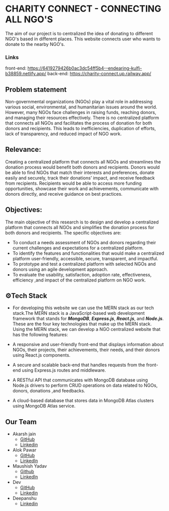 
# CHARITY CONNECT - CONNECTING ALL NGO'S
The aim of our project is to centralized the idea of donating to different NGO's based in different places.                   This website connects user who wants to donate to the nearby NGO's.

### Links
front-end: https://6419279426b0ac3dc54ff5b4--endearing-kulfi-b38859.netlify.app/
back-end: https://charity-connect.up.railway.app/

## Problem statement
 Non-governmental organizations (NGOs) play a vital role in addressing various social, environmental, and humanitarian issues around the world. However, many NGOs face challenges in raising funds, reaching donors, and managing their resources effectively. There is no centralized platform that connects all NGOs and facilitates the process of donation for both donors and recipients. This leads to inefficiencies, duplication of efforts, lack of transparency, and reduced impact of NGO work.

## Relevance:
 Creating a centralized platform that connects all NGOs and streamlines the donation process would benefit both donors and recipients. Donors would be able to find NGOs that match their interests and preferences, donate easily and securely, track their donations’ impact, and receive feedback from recipients. Recipients would be able to access more funding opportunities, showcase their work and achievements, communicate with donors directly, and receive guidance on best practices.

## Objectives:
 The main objective of this research is to design and develop a centralized platform that connects all NGOs and simplifies the donation process for both donors and recipients. The specific objectives are:

 * To conduct a needs assessment of NGOs and donors regarding their current challenges and expectations for a centralized platform.
 * To identify the features and functionalities that would make a centralized platform user-friendly, accessible, secure, transparent, and impactful.
 * To prototype and test a centralized platform with selected NGOs and donors using an agile development approach.
 * To evaluate the usability, satisfaction, adoption rate, effectiveness, efficiency ,and impact of the centralized platform on NGO work.
## ⚙️Tech Stack

*   For developing this website we can use the MERN stack as our tech stack.The MERN stack is a JavaScript-based web development framework that stands for ***MongoDB***, ***Express.js***, ***React.js***, and ***Node.js***. These are the four key technologies that make up the MERN stack.
Using the MERN stack, we can develop a NGO centralized website that has the following features:

 * A responsive and user-friendly front-end that displays information about NGOs, their projects, their achievements, their needs, and their donors using React.js components.
 * A secure and scalable back-end that handles requests from the front-end using Express.js routes and middleware.
 * A RESTful API that communicates with MongoDB database using Node.js drivers to perform CRUD operations on data related to NGOs, donors, donations ,and feedbacks.
 * A cloud-based database that stores data in MongoDB Atlas clusters using MongoDB Atlas service.


## Our Team

- Akarsh jain 
     - [GitHub](https://github.com/akarsh-jain-790)
     - [Linkedin](https://linkedin.com/in/akarshjain158)
- Alok Pawar 
     - [GitHub](https://github.com/alok8bb)
     - [LinkedIn](https://linkedin.com/in/alok8bb)
- Maushish Yadav 
     - [Github](https://github.com/maushish)
     - [LinkedIn](https://www.linkedin.com/in/maushish-yadav-6a2b1a251/) 
- Dev  
     - [GitHub](https://github.com/devbadraj)
     - [Linkedin](https://linkedin.com/in/dev-badraj-51736b258/)
- Deepanshu
     - [Linkedin](https://www.linkedin.com/in/deepanshu-lokhande-272922257/)
